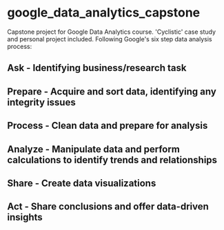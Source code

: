 # google_data_analytics_capstone
Capstone project for Google Data Analytics course. 'Cyclistic' case study and personal project included. Following Google's six step data analysis process:

## Ask - Identifying business/research task
## Prepare - Acquire and sort data, identifying any integrity issues
## Process - Clean data and prepare for analysis
## Analyze - Manipulate data and perform calculations to identify trends and relationships
## Share - Create data visualizations
## Act - Share conclusions and offer data-driven insights
